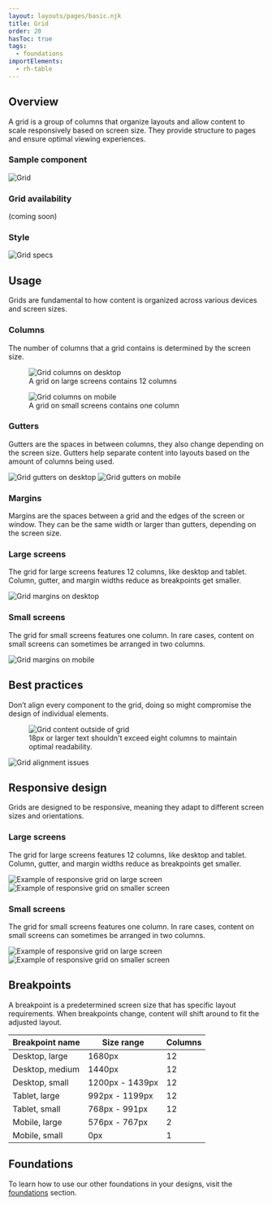 ```yaml
---
layout: layouts/pages/basic.njk
title: Grid
order: 20
hasToc: true
tags:
  - foundations
importElements: 
  - rh-table
---
```


<link data-helmet rel="stylesheet" href="/assets/packages/@rhds/elements/elements/rh-table/rh-table-lightdom.css">
<script data-helmet type="module">
  import '@rhds/elements/rh-table/rh-table.js';
</script>

<section aria-labelledby="overview">

  ## Overview

  A grid is a group of columns that organize layouts and allow content to scale 
  responsively based on screen size. They provide structure to pages and ensure 
  optimal viewing experiences.

  ### Sample component

  <uxdot-example variant="full" no-border>
    <img src="/assets/grid/grid.svg"
         alt="Grid">
  </uxdot-example>

  ### Grid availability
  
  <uxdot-example variant="full" no-border>
    (coming soon)
  </uxdot-example>

  ### Style

  <uxdot-example variant="full" no-border>
    <img src="/assets/grid/grid-style.svg"
         alt="Grid specs">
  </uxdot-example>

</section>


<section aria-labelledby="usage">

  ## Usage

  Grids are fundamental to how content is organized across various devices and 
  screen sizes.

  ### Columns

  The number of columns that a grid contains is determined by the screen size.

  <uxdot-example variant="full" no-border alignment="left">
    <figure>
      <img src="/assets/grid/grid-usage-desktop.svg" alt="Grid columns on desktop">
      <figcaption>A grid on large screens contains 12 columns</figcaption>
    </figure>
  </uxdot-example>
  
  <uxdot-example variant="full" no-border alignment="left" width-adjustment="576px">
    <figure>
      <img src="/assets/grid/grid-usage-mobile.svg" alt="Grid columns on mobile">
      <figcaption>A grid on small screens contains one column</figcaption>
    </figure>
  </uxdot-example>

  ### Gutters

  Gutters are the spaces in between columns, they also change depending on the 
  screen size. Gutters help separate content into layouts based on the amount of 
  columns being used.

  <div class="grid">
    <uxdot-example variant="full" no-border>
      <img src="/assets/grid/grid-gutters-desktop.svg"
           alt="Grid gutters on desktop">
    </uxdot-example>
    <uxdot-example variant="full"
                   no-border
                   alignment="left" 
                   width-adjustment="576px">
      <img src="/assets/grid/grid-gutters-mobile.svg"
           alt="Grid gutters on mobile">
    </uxdot-example>
  </div>

  ### Margins

  Margins are the spaces between a grid and the edges of the screen or window. 
  They can be the same width or larger than gutters, depending on the screen 
  size.

  ### Large screens

  The grid for large screens features 12 columns, like desktop and tablet. 
  Column, gutter, and margin widths reduce as breakpoints get smaller.

  <uxdot-example variant="full" no-border>
    <img src="/assets/grid/grid-margins-desktop.svg" alt="Grid margins on desktop">
  </uxdot-example>

  ### Small screens

  The grid for small screens features one column. In rare cases, content on 
  small screens can sometimes be arranged in two columns.

  <uxdot-example variant="full" no-border alignment="left" width-adjustment="576px">
    <img src="/assets/grid/grid-margins-mobile.svg" alt="Grid margins on mobile">
  </uxdot-example>

</section>


<section aria-labelledby="best-practices">

  ## Best practices
 
  Don’t align every component to the grid, doing so might compromise the design 
  of individual elements.

  <uxdot-example variant="full" no-border alignment="left">
    <figure>
      <img src="/assets/grid/grid-best-practices-1.svg" alt="Grid content outside of grid">
      <figcaption>18px or larger text shouldn't exceed eight columns to maintain optimal readability.</figcaption>
    </figure>
  </uxdot-example>

  <uxdot-example variant="full" no-border>
    <img src="/assets/grid/grid-best-practices-2.svg" alt="Grid alignment issues">
  </uxdot-example>

</section>



<section aria-labelledby="responsive-design">

  ## Responsive design

  Grids are designed to be responsive, meaning they adapt to different screen 
  sizes and orientations.

  ### Large screens

  The grid for large screens features 12 columns, like desktop and tablet. 
  Column, gutter, and margin widths reduce as breakpoints get smaller.

  <uxdot-example variant="full" no-border>
    <img src="/assets/grid/grid-responsive-1.svg" alt="Example of responsive grid on large screen">
  </uxdot-example>

  <uxdot-example variant="full" no-border>
    <img src="/assets/grid/grid-responsive-2.svg" alt="Example of responsive grid on smaller screen">
  </uxdot-example>

  ### Small screens

  The grid for small screens features one column. In rare cases, content on 
  small screens can sometimes be arranged in two columns.

  <uxdot-example variant="full" no-border alignment="left" width-adjustment="576px">
    <img src="/assets/grid/grid-responsive-3.svg" alt="Example of responsive grid on large screen">
  </uxdot-example>

  <uxdot-example variant="full" no-border alignment="left" width-adjustment="360px">
    <img src="/assets/grid/grid-responsive-4.svg" alt="Example of responsive grid on smaller screen">
  </uxdot-example>

</section>

<section aria-labelledby="breakpoints">

  ## Breakpoints

  A breakpoint is a predetermined screen size that has specific layout 
  requirements. When breakpoints change, content will shift around to fit the 
  adjusted layout.

  <rh-table>

| Breakpoint name | Size range      | Columns |
|-----------------|-----------------|---------|
| Desktop, large  | 1680px          | 12      |
| Desktop, medium | 1440px          | 12      |
| Desktop, small  | 1200px - 1439px | 12      |
| Tablet, large   | 992px - 1199px  | 12      |
| Tablet, small   | 768px - 991px   | 12      |
| Mobile, large   | 576px - 767px   | 2       |
| Mobile, small   | 0px             | 1       |

  </rh-table>
</section>

<uxdot-feedback>
  <h2>Foundations</h2>
  <p>To learn how to use our other foundations in your designs, visit the <a href="/foundations">foundations</a> section.</p>
</uxdot-feedback>
